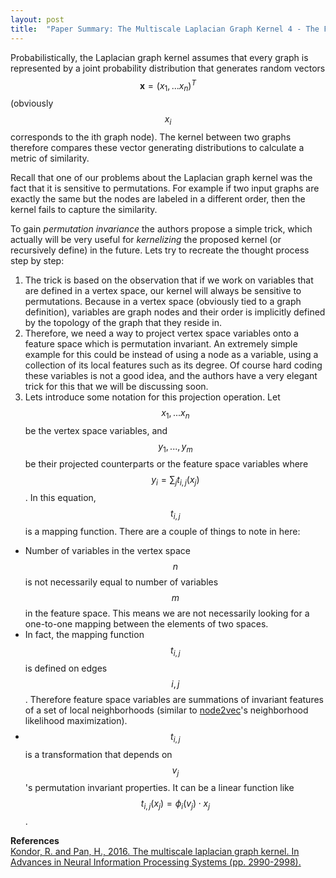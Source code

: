 ```yaml
---
layout: post
title:  "Paper Summary: The Multiscale Laplacian Graph Kernel 4 - The Feature Space Laplacian Graph Kernel"
---
```

Probabilistically, the Laplacian graph kernel assumes that every graph is represented by a joint probability distribution that generates random vectors $$\mathbf{x} = (x_1,...x_n)^T$$ (obviously $$x_i$$ corresponds to the ith graph node). The kernel between two graphs therefore compares these vector generating distributions to calculate a metric of similarity.

Recall that one of our problems about the Laplacian graph kernel was the fact that it is sensitive to permutations. For example if two input graphs are exactly the same but the nodes are labeled in a different order, then the kernel fails to capture the similarity.

To gain *permutation invariance* the authors propose a simple trick, which actually will be very useful for *kernelizing* the proposed kernel (or recursively define) in the future. Lets try to recreate the thought process step by step:
1. The trick is based on the observation that if we work on variables that are defined in a vertex space, our kernel will always be sensitive to permutations. Because in a vertex space (obviously tied to a graph definition), variables are graph nodes and their order is implicitly defined by the topology of the graph that they reside in.
2. Therefore, we need a way to project vertex space variables onto a feature space which is permutation invariant. An extremely simple example for this could be instead of using a node as a variable, using a collection of its local features such as its degree. Of course hard coding these variables is not a good idea, and the authors have a very elegant trick for this that we will be discussing soon.
3. Lets introduce some notation for this projection operation. Let $$x_1,...x_n$$ be the vertex space variables, and $$y_1,...,y_m$$ be their projected counterparts or the feature space variables where $$y_i = \sum_j t_{i,j}(x_j)$$. In this equation, $$t_{i,j}$$ is a mapping function. There are a couple of things to note in here:
  - Number of variables in the vertex space $$n$$ is not necessarily equal to number of variables $$m$$ in the feature space. This means we are not necessarily looking for a one-to-one mapping between the elements of two spaces.
  - In fact, the mapping function $$t_{i,j}$$ is defined on edges $$i,j$$. Therefore feature space variables are summations of invariant features of a set of local neighborhoods (similar to [node2vec](https://cs.stanford.edu/~jure/pubs/node2vec-kdd16.pdf)'s neighborhood likelihood maximization).
  - $$t_{i,j}$$ is a transformation that depends on $$v_j$$'s permutation invariant properties. It can be a linear function like $$t_{i,j}(x_j) = \phi_i (v_j)\cdot x_j$$.





**References**  
[Kondor, R. and Pan, H., 2016. The multiscale laplacian graph kernel. In Advances in Neural Information Processing Systems (pp. 2990-2998).](https://papers.nips.cc/paper/6135-the-multiscale-laplacian-graph-kernel.pdf)
